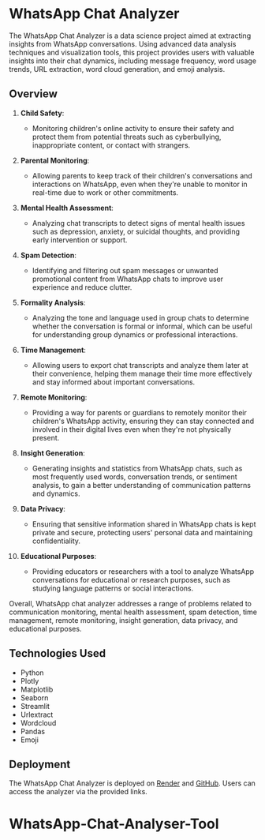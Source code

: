 # WhatsApp Chat Analyzer

The WhatsApp Chat Analyzer is a data science project aimed at extracting insights from WhatsApp conversations. Using advanced data analysis techniques and visualization tools, this project provides users with valuable insights into their chat dynamics, including message frequency, word usage trends, URL extraction, word cloud generation, and emoji analysis.
## Overview
1. **Child Safety**: 
   - Monitoring children's online activity to ensure their safety and protect them from potential threats such as cyberbullying, inappropriate content, or contact with strangers.

2. **Parental Monitoring**: 
   - Allowing parents to keep track of their children's conversations and interactions on WhatsApp, even when they're unable to monitor in real-time due to work or other commitments.

3. **Mental Health Assessment**:
   - Analyzing chat transcripts to detect signs of mental health issues such as depression, anxiety, or suicidal thoughts, and providing early intervention or support.

4. **Spam Detection**:
   - Identifying and filtering out spam messages or unwanted promotional content from WhatsApp chats to improve user experience and reduce clutter.

5. **Formality Analysis**:
   - Analyzing the tone and language used in group chats to determine whether the conversation is formal or informal, which can be useful for understanding group dynamics or professional interactions.

6. **Time Management**:
   - Allowing users to export chat transcripts and analyze them later at their convenience, helping them manage their time more effectively and stay informed about important conversations.

7. **Remote Monitoring**:
   - Providing a way for parents or guardians to remotely monitor their children's WhatsApp activity, ensuring they can stay connected and involved in their digital lives even when they're not physically present.

8. **Insight Generation**:
   - Generating insights and statistics from WhatsApp chats, such as most frequently used words, conversation trends, or sentiment analysis, to gain a better understanding of communication patterns and dynamics.

9. **Data Privacy**:
   - Ensuring that sensitive information shared in WhatsApp chats is kept private and secure, protecting users' personal data and maintaining confidentiality.

10. **Educational Purposes**:
    - Providing educators or researchers with a tool to analyze WhatsApp conversations for educational or research purposes, such as studying language patterns or social interactions.

Overall, WhatsApp chat analyzer addresses a range of problems related to communication monitoring, mental health assessment, spam detection, time management, remote monitoring, insight generation, data privacy, and educational purposes.

## Technologies Used

- Python 
- Plotly
- Matplotlib
- Seaborn
- Streamlit
- Urlextract
- Wordcloud
- Pandas
- Emoji

## Deployment

The WhatsApp Chat Analyzer is deployed on [Render](https://render.com/) and [GitHub](https://github.com/). Users can access the analyzer via the provided links.


# WhatsApp-Chat-Analyser-Tool

